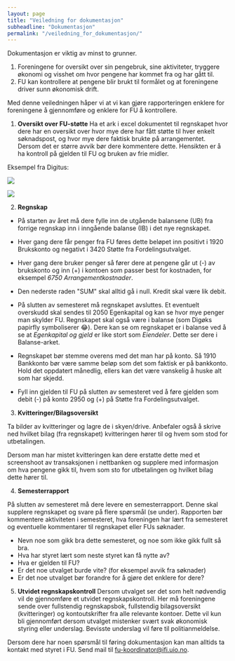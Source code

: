 ```yaml
---
layout: page
title: "Veiledning for dokumentasjon"
subheadline: "Dokumentasjon"
permalink: "/veiledning_for_dokumentasjon/"
---
```


Dokumentasjon er viktig av minst to grunner.

1. Foreningene for oversikt over sin pengebruk, sine aktiviteter, tryggere økonomi og visshet om hvor pengene har kommet fra og har gått til.
2. FU kan kontrollere at pengene blir brukt til formålet og at foreningene driver sunn økonomisk drift.

Med denne veiledningen håper vi at vi kan gjøre rapporteringen enklere for foreningene å gjennomføre og enklere for FU å kontrollere.

1. **Oversikt over FU-støtte**
   Ha et ark i excel dokumentet til regnskapet hvor dere har en oversikt over hvor mye dere har fått støtte til hver enkelt søknadspost, og hvor mye dere faktisk brukte på arrangementet. Dersom det er større avvik bør dere kommentere dette. Hensikten er å ha kontroll på gjelden til FU og bruken av frie midler.

Eksempel fra Digitus:

![](https://fordelingsutvalget.org/assets/img/dokumentasjon1.png)

![](https://fordelingsutvalget.org/assets/img/dokumentasjon2.png)

2. **Regnskap**

- På starten av året må dere fylle inn de utgående balansene (UB) fra forrige regnskap inn i inngående balanse (IB) i det nye regnskapet.

- Hver gang dere får penger fra FU føres dette beløpet inn positivt i 1920 Brukskonto og negativt i 3420 Støtte fra Fordelingsutvalget.

- Hver gang dere bruker penger så fører dere at pengene går ut (-) av brukskonto og inn (+) i kontoen som passer best for kostnaden, for eksempel _6750 Arrangementkostnader_.

- Den nederste raden &quot;SUM&quot; skal alltid gå i null. Kredit skal være lik debit.

- På slutten av semesteret må regnskapet avsluttes. Et eventuelt overskudd skal sendes til 2050 Egenkapital og kan se hvor mye penger man skylder FU. Regnskapet skal også være i balanse (som Digøks papirfly symboliserer 😂). Dere kan se om regnskapet er i balanse ved å se at _Egenkapital og gjeld_ er like stort som _Eiendeler_. Dette ser dere i Balanse-arket.

- Regnskapet bør stemme overens med det man har på konto. Så 1910 Bankkonto bør være samme beløp som det som faktisk er på bankkonto. Hold det oppdatert månedlig, ellers kan det være vanskelig å huske alt som har skjedd.

- Fyll inn gjelden til FU på slutten av semesteret ved å føre gjelden som debit (-) på konto 2950 og (+) på Støtte fra Fordelingsutvalget.

3. **Kvitteringer/Bilagsoversikt**

Ta bilder av kvitteringer og lagre de i skyen/drive. Anbefaler også å skrive ned hvilket bilag (fra regnskapet) kvitteringen hører til og hvem som stod for utbetalingen.

Dersom man har mistet kvitteringen kan dere erstatte dette med et screenshoot av transaksjonen i nettbanken og supplere med informasjon om hva pengene gikk til, hvem som sto for utbetalingen og hvilket bilag dette hører til.

4. **Semesterrapport**

På slutten av semesteret må dere levere en semesterrapport. Denne skal supplere regnskapet og svare på flere spørsmål (se under). Rapporten bør kommentere aktiviteten i semesteret, hva foreningen har lært fra semesteret og eventuelle kommentarer til regnskapet eller FUs søknader.

- Nevn noe som gikk bra dette semesteret, og noe som ikke gikk fullt så bra.
- Hva har styret lært som neste styret kan få nytte av?
- Hva er gjelden til FU?
- Er det noe utvalget burde vite? (for eksempel avvik fra søknader)
- Er det noe utvalget bør forandre for å gjøre det enklere for dere?

5. **Utvidet regnskapskontroll**
   Dersom utvalget ser det som helt nødvendig vil de gjennomføre et utvidet regnskapskontroll. Her må foreningene sende over fullstendig regnskapsbok, fullstendig bilagsoversikt (kvitteringer) og kontoutskrifter fra alle relevante kontoer. Dette vil kun bli gjennomført dersom utvalget mistenker svært svak økonomisk styring eller underslag. Bevisste underslag vil føre til politianmeldelse.

Dersom dere har noen spørsmål til føring dokumentasjon kan man alltids ta kontakt med styret i FU. Send mail til [fu-koordinator@ifi.uio.no](mailto:fu-koordinator@ifi.uio.no).
